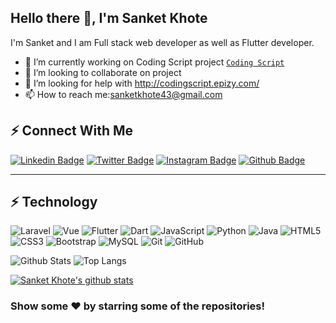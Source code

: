 ## Hello there  👋, I'm Sanket Khote

I'm Sanket and I am Full stack web developer as well as Flutter developer.

* 🔭 I’m currently working on Coding Script project [`Coding Script`](http://codingscript.epizy.com/)
* 👯 I’m looking to collaborate on project
* 🤔 I’m looking for help with http://codingscript.epizy.com/
* 📫 How to reach me:sanketkhote43@gmail.com

##  ⚡ Connect With Me

[![Linkedin Badge](https://img.shields.io/badge/-sanketkhote-blue?style=flat-square&logo=Linkedin&logoColor=white&link=https://www.linkedin.com/in/sanket-khote-b95438220/)](https://www.linkedin.com/in/sanket-khote-b95438220/)
[![Twitter Badge](https://img.shields.io/badge/-sanketkhote99-blue?style=flat-square&logo=twitter&logoColor=white&link=https://twitter.com/sanketkhote99)](https://twitter.com/sanketkhote99)
[![Instagram Badge](https://img.shields.io/badge/-sanket.khote-purple?style=flat-square&logo=instagram&logoColor=white&link=https://www.instagram.com/sanket.khote/)](https://instagram.com/sanket.khote)
[![Github Badge](https://img.shields.io/badge/-Sanketkhote99-black?style=flat-square&logo=github&logoColor=white&link=https://github.com/SanketKhote99/)](https://github.com/Sanketkhote99)

***

## ⚡ Technology

![Laravel](https://img.shields.io/badge/-laravel-white?style=flat-square&logo=laravel)
![Vue](https://img.shields.io/badge/-vue.js-black?style=flat-square&logo=vue.js)
![Flutter](https://img.shields.io/badge/-flutter-blue?style=flat-square&logo=flutter)
![Dart](https://img.shields.io/badge/-dart-blue?style=flat-square&logo=dart)
![JavaScript](https://img.shields.io/badge/-JavaScript-black?style=flat-square&logo=javascript)
![Python](https://img.shields.io/badge/-Python-black?style=flat-square&logo=Python)
![Java](https://img.shields.io/badge/-java-E34A86?style=flat-square&logo=java)
![HTML5](https://img.shields.io/badge/-HTML5-E34F26?style=flat-square&logo=html5&logoColor=white)
![CSS3](https://img.shields.io/badge/-CSS3-1572B6?style=flat-square&logo=css3)
![Bootstrap](https://img.shields.io/badge/-Bootstrap-563D7C?style=flat-square&logo=bootstrap)
![MySQL](https://img.shields.io/badge/-MySQL-black?style=flat-square&logo=mysql)
![Git](https://img.shields.io/badge/-Git-black?style=flat-square&logo=git)
![GitHub](https://img.shields.io/badge/-GitHub-181717?style=flat-square&logo=github)



![Github Stats](https://github-readme-stats.vercel.app/api?username=SanketKhote99&count_private=true&show_icons=true&include_all_commits=true&theme=dark)
![Top Langs](https://github-readme-stats.vercel.app/api/top-langs/?username=SanketKhote99&hide=TeX&layout=compact&theme=dark)

[![Sanket Khote's github stats](https://github-readme-stats.vercel.app/api/pin/?username=SanketKhote99&repo=Portfolio&theme=dark)](https://github.com/SanketKhote99/Portfolio)


### Show some ❤️ by starring some of the repositories!
